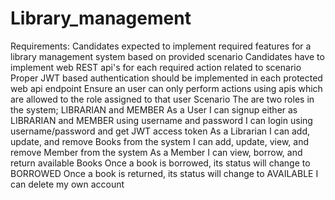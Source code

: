 # Library_management
Requirements: Candidates expected to implement required features for a library management system based on provided scenario Candidates have to implement web REST api's for each required action related to scenario Proper JWT based authentication should be implemented in each protected web api endpoint Ensure an user can only perform actions using apis which are allowed to the role assigned to that user Scenario The are two roles in the system;
LIBRARIAN and MEMBER  As a User I can signup either as LIBRARIAN and MEMBER using username and password I can login using username/password and get JWT access token 
As a Librarian I can add, update, and remove Books from the system I can add, update, view, and remove Member from the system 
As a Member I can view, borrow, and return available Books Once a book is borrowed, its status will change to BORROWED Once a book is returned, its status will change to AVAILABLE I can delete my own account
